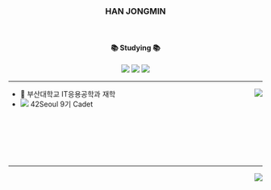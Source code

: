 <div align="center">
  <h3>HAN JONGMIN</h3>
  <br>
  <h4>📚 Studying 📚</h4>
  <img src="https://img.shields.io/badge/Spring-6DB33F?style=flat-square&logo=spring&logoColor=white"/>
  <img src="https://img.shields.io/badge/Spring%20Boot-6DB33F?style=flat-square&logo=springBoot&logoColor=white"/>
  <img src="https://img.shields.io/badge/C++-00599C?style=flat-square&logo=C\+\+&logoColor=white"/>


</div>
<hr>

<div>
  <a href="https://solved.ac/tim4974"><img align="right" src="http://mazassumnida.wtf/api/v2/generate_badge?boj=tim4974&theme=dark"/></a>
  <ul>
    <li> 🏫 부산대학교 IT응용공학과 재학</li>
    <li> <img src="https://img.shields.io/badge/Seoul-000000?style=flat-square&logo=42&logoColor=FFFFFF"/>  42Seoul 9기 Cadet </li>
  </ul>
  <br>
  <br>
  <br>
  <br>
  <br>
</div>
<hr>
<div>
  <a><img align="right" src="https://github-readme-stats.vercel.app/api?username=Hanjjong&show_icons=true&theme=radical"/></a>
</div>


